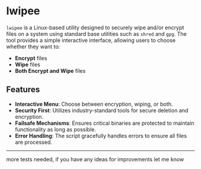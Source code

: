 # lwipee

`lwipee` is a Linux-based utility designed to securely wipe and/or encrypt files on a system using standard base utilities such as `shred` and `gpg`. The tool provides a simple interactive interface, allowing users to choose whether they want to:

- **Encrypt** files
- **Wipe** files
- **Both Encrypt and Wipe** files

## Features

- **Interactive Menu**: Choose between encryption, wiping, or both.
- **Security First**: Utilizes industry-standard tools for secure deletion and encryption.
- **Failsafe Mechanisms**: Ensures critical binaries are protected to maintain functionality as long as possible.
- **Error Handling**: The script gracefully handles errors to ensure all files are processed.

----

more tests needed, if you have any ideas for improvements let me know
